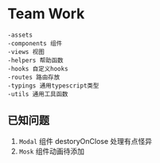 # Team Work

```
-assets
-components 组件
-views 视图
-helpers 帮助函数
-hooks 自定义hooks
-routes 路由存放
-typings 通用typescript类型
-utils 通用工具函数
```

## 已知问题

1. `Modal` 组件 destoryOnClose 处理有点怪异
2. `Mosk` 组件动画待添加
